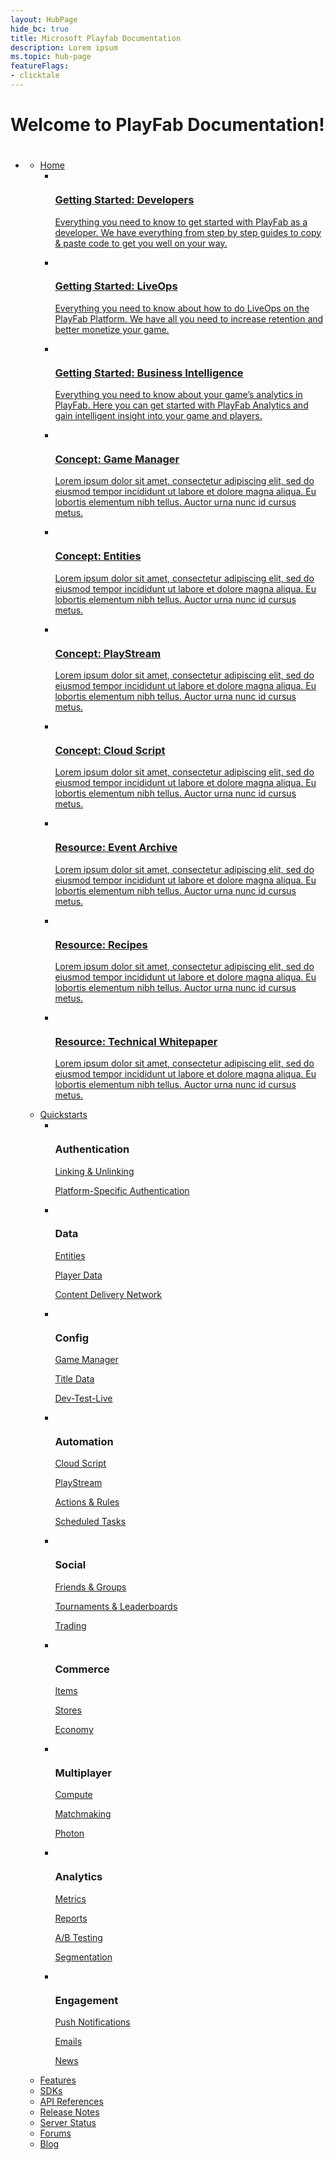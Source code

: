 ```yaml
---
layout: HubPage
hide_bc: true
title: Microsoft Playfab Documentation
description: Lorem ipsum
ms.topic: hub-page
featureFlags:
- clicktale
---
```


<div id="main" class="v2">
    <div class="container">
        <h1>Welcome to PlayFab Documentation!</h1>
        <h1> </h1>
        <ul class="pivots">
            <li>
                <a href="#main"></a>
                <ul id="main">
                    <li>
                        <a href="#start">Home</a>
                        <ul id="start" class="cardsK">
                            <li>
                                <a href="/gaming/playfab/personas/developer">
                                    <div class="cardSize">
                                        <div class="cardPadding">
                                            <div class="card">
                                                <div class="cardImageOuter">
                                                    <div class="cardImage">
                                                        <img src="/gaming/playfab/media/persona_developer.svg" alt="" />
                                                    </div>
                                                </div>
                                                <div class="cardText">
                                                    <h3>Getting Started: Developers</h3>
                                                    <p>Everything you need to know to get started with PlayFab as a developer.  We have everything from step by step guides to copy &amp; paste code to get you well on your way.</p>
                                                </div>
                                            </div>
                                        </div>
                                    </div>
                                </a>
                            </li>
                            <li>
                                <a href="/gaming/playfab/personas/liveops">
                                    <div class="cardSize">
                                        <div class="cardPadding">
                                            <div class="card">
                                                <div class="cardImageOuter">
                                                    <div class="cardImage">
                                                        <img src="/gaming/playfab/media/persona_liveops.svg" alt="" />
                                                    </div>
                                                </div>
                                                <div class="cardText">
                                                    <h3>Getting Started: LiveOps</h3>
                                                    <p>Everything you need to know about how to do LiveOps on the PlayFab Platform.  We have all you need to increase retention and better monetize your game.</p>
                                                </div>
                                            </div>
                                        </div>
                                    </div>
                                </a>
                            </li>
                            <li>
                                <a href="/gaming/playfab/personas/bi">
                                    <div class="cardSize">
                                        <div class="cardPadding">
                                            <div class="card">
                                                <div class="cardImageOuter">
                                                    <div class="cardImage">
                                                        <img src="/gaming/playfab/media/persona_business_intelligence.svg" alt="" />
                                                    </div>
                                                </div>
                                                <div class="cardText">
                                                    <h3>Getting Started: Business Intelligence</h3>
                                                    <p>Everything you need to know about your game’s analytics in PlayFab.  Here you can get started with PlayFab Analytics and gain intelligent insight into your game and players.</p>
                                                </div>
                                            </div>
                                        </div>
                                    </div>
                                </a>
                            </li>
                            <li>
                                <a href="/gaming/playfab/features/config/gamemanager">
                                    <div class="cardSize">
                                        <div class="cardPadding">
                                            <div class="card">
                                                <div class="cardImageOuter">
                                                    <div class="cardImage bgdAccent1">
                                                        <img src="/gaming/playfab/media/core_concept_game_manager.svg" alt="" />
                                                    </div>
                                                </div>
                                                <div class="cardText">
                                                    <h3>Concept: Game Manager</h3>
                                                    <p>Lorem ipsum dolor sit amet, consectetur adipiscing elit, sed do eiusmod tempor incididunt ut labore et dolore magna aliqua. Eu lobortis elementum nibh tellus. Auctor urna nunc id cursus metus.</p>
                                                </div>
                                            </div>
                                        </div>
                                    </div>
                                </a>
                            </li>
                            <li>
                                <a href="/gaming/playfab/features/data/entities">
                                    <div class="cardSize">
                                        <div class="cardPadding">
                                            <div class="card">
                                                <div class="cardImageOuter">
                                                    <div class="cardImage bgdAccent1">
                                                        <img src="/gaming/playfab/media/core_concept_entities.svg" alt="" />
                                                    </div>
                                                </div>
                                                <div class="cardText">
                                                    <h3>Concept: Entities</h3>
                                                    <p>Lorem ipsum dolor sit amet, consectetur adipiscing elit, sed do eiusmod tempor incididunt ut labore et dolore magna aliqua. Eu lobortis elementum nibh tellus. Auctor urna nunc id cursus metus.</p>
                                                </div>
                                            </div>
                                        </div>
                                    </div>
                                </a>
                            </li>
                            <li>
                                <a href="/gaming/playfab/features/automation/playstream-events">
                                    <div class="cardSize">
                                        <div class="cardPadding">
                                            <div class="card">
                                                <div class="cardImageOuter">
                                                    <div class="cardImage bgdAccent1">
                                                        <img src="/gaming/playfab/media/core_concept_playstream.svg" alt="" />
                                                    </div>
                                                </div>
                                                <div class="cardText">
                                                    <h3>Concept: PlayStream</h3>
                                                    <p>Lorem ipsum dolor sit amet, consectetur adipiscing elit, sed do eiusmod tempor incididunt ut labore et dolore magna aliqua. Eu lobortis elementum nibh tellus. Auctor urna nunc id cursus metus.</p>
                                                </div>
                                            </div>
                                        </div>
                                    </div>
                                </a>
                            </li>
                            <li>
                                <a href="/gaming/playfab/features/automation/cloudscript">
                                    <div class="cardSize">
                                        <div class="cardPadding">
                                            <div class="card">
                                                <div class="cardImageOuter">
                                                    <div class="cardImage bgdAccent1">
                                                        <img src="/gaming/playfab/media/core_concept_cloudscript.svg" alt="" />
                                                    </div>
                                                </div>
                                                <div class="cardText">
                                                    <h3>Concept: Cloud Script</h3>
                                                    <p>Lorem ipsum dolor sit amet, consectetur adipiscing elit, sed do eiusmod tempor incididunt ut labore et dolore magna aliqua. Eu lobortis elementum nibh tellus. Auctor urna nunc id cursus metus.</p>
                                                </div>
                                            </div>
                                        </div>
                                    </div>
                                </a>
                            </li>
                            <li>
                                <a href="/gaming/playfab/resources/event-archive">
                                <div class="cardSize">
                                    <div class="cardPadding">
                                        <div class="card">
                                            <div class="cardImageOuter">
                                                <div class="cardImage">
                                                    <img src="/gaming/playfab/media/resource_event_archive.svg" alt="">
                                                </div>
                                            </div>
                                            <div class="cardText">
                                                <h3>Resource: Event Archive</h3>
                                                <p>Lorem ipsum dolor sit amet, consectetur adipiscing elit, sed do eiusmod tempor incididunt ut labore et dolore magna aliqua. Eu lobortis elementum nibh tellus. Auctor urna nunc id cursus metus.</p>
                                            </div>
                                        </div>
                                    </div>
                                </div>
                                </a>
                            </li>
                            <li>
                                <a href="/gaming/playfab/resources/recipes">
                                <div class="cardSize">
                                    <div class="cardPadding">
                                        <div class="card">
                                            <div class="cardImageOuter">
                                                <div class="cardImage">
                                                    <img src="/gaming/playfab/media/resource_recipes.svg" alt="">
                                                </div>
                                            </div>
                                            <div class="cardText">
                                                <h3>Resource: Recipes</h3>
                                                <p>Lorem ipsum dolor sit amet, consectetur adipiscing elit, sed do eiusmod tempor incididunt ut labore et dolore magna aliqua. Eu lobortis elementum nibh tellus. Auctor urna nunc id cursus metus.</p>
                                            </div>
                                        </div>
                                    </div>
                                </div>
                                </a>
                            </li>
                            <li>
                                <a href="http://s3-us-west-2.amazonaws.com/api-playfab-com-craft-files/FileAssets/playfabtechnicalwhitepaper_2016.06.18.pdf" target="_blank">
                                <div class="cardSize">
                                    <div class="cardPadding">
                                        <div class="card">
                                            <div class="cardImageOuter">
                                                <div class="cardImage">
                                                    <img src="/gaming/playfab/media/resource_technical_whitepaper.svg" alt="">
                                                </div>
                                            </div>
                                            <div class="cardText">
                                                <h3>Resource: Technical Whitepaper</h3>
                                                <p>Lorem ipsum dolor sit amet, consectetur adipiscing elit, sed do eiusmod tempor incididunt ut labore et dolore magna aliqua. Eu lobortis elementum nibh tellus. Auctor urna nunc id cursus metus.</p>
                                            </div>
                                        </div>
                                    </div>
                                </div>
                                </a>
                            </li>
                        </ul>
                    </li>
                    <li>
                        <a href="#quickstarts">Quickstarts</a>
                        <ul id="quickstarts" class="cardsF">
                            <li>
                                <div class="cardSize">
                                    <div class="cardPadding">
                                        <div class="card">
                                            <div class="cardImageOuter">
                                                <div class="cardImage">
                                                    <img src="/gaming/playfab/media/quickstart_authentication.svg" alt="" />
                                                </div>
                                            </div>
                                            <div class="cardText">
                                                <h3>Authentication</h3>
                                                <p><a href="/gaming/playfab/features/authentication/linking-unlinking/quickstart">Linking &amp; Unlinking</a></p>
                                                <p><a href="/gaming/playfab/features/authentication/platform-specific-authentication/quickstart">Platform-Specific Authentication</a></p>
                                            </div>
                                        </div>
                                    </div>
                                </div>
                            </li>
                            <li>
                                <div class="cardSize">
                                    <div class="cardPadding">
                                        <div class="card">
                                            <div class="cardImageOuter">
                                                <div class="cardImage">
                                                    <img src="/gaming/playfab/media/quickstart_data.svg" alt="" />
                                                </div>
                                            </div>
                                            <div class="cardText">
                                                <h3>Data</h3>
                                                <p><a href="/gaming/playfab/features/data/entities/quickstart">Entities</a></p>
                                                <p><a href="/gaming/playfab/features/data/playerdata/quickstart">Player Data</a></p>
                                                <p><a href="/gaming/playfab/features/data/content-delivery-network/quickstart">Content Delivery Network</a></p>
                                            </div>
                                        </div>
                                    </div>
                                </div>
                            </li>
                            <li>
                                <div class="cardSize">
                                    <div class="cardPadding">
                                        <div class="card">
                                            <div class="cardImageOuter">
                                                <div class="cardImage">
                                                    <img src="/gaming/playfab/media/quickstart_config.svg" alt="" />
                                                </div>
                                            </div>
                                            <div class="cardText">
                                                <h3>Config</h3>
                                                <p><a href="/gaming/playfab/features/config/gamemanager/quickstart">Game Manager</a></p>
                                                <p><a href="/gaming/playfab/features/config/titledata/quickstart">Title Data</a></p>
                                                <p><a href="/gaming/playfab/features/config/dev-test-live/quickstart">Dev-Test-Live</a></p>
                                            </div>
                                        </div>
                                    </div>
                                </div>
                            </li>
                            <li>
                                <div class="cardSize">
                                    <div class="cardPadding">
                                        <div class="card">
                                            <div class="cardImageOuter">
                                                <div class="cardImage">
                                                    <img src="/gaming/playfab/media/quickstart_automation.svg" alt="" />
                                                </div>
                                            </div>
                                            <div class="cardText">
                                                <h3>Automation</h3>
                                                <p><a href="/gaming/playfab/features/automation/cloudscript/quickstart">Cloud Script</a></p>
                                                <p><a href="/gaming/playfab/features/automation/playstream-events/quickstart">PlayStream</a></p>
                                                <p><a href="/gaming/playfab/features/automation/actions-rules/quickstart">Actions &amp; Rules</a></p>
                                                <p><a href="/gaming/playfab/features/automation/scheduled-tasks/quickstart">Scheduled Tasks</a></p>
                                            </div>
                                        </div>
                                    </div>
                                </div>
                            </li>
                            <li>
                                <div class="cardSize">
                                    <div class="cardPadding">
                                        <div class="card">
                                            <div class="cardImageOuter">
                                                <div class="cardImage">
                                                    <img src="/gaming/playfab/media/quickstart_social.svg" alt="" />
                                                </div>
                                            </div>
                                            <div class="cardText">
                                                <h3>Social</h3>
                                                <p><a href="/gaming/playfab/features/social/friends-groups/quickstart">Friends &amp; Groups</a></p>
                                                <p><a href="/gaming/playfab/features/social/tournaments-leaderboards/quickstart">Tournaments &amp; Leaderboards</a></p>
                                                <p><a href="/gaming/playfab/features/social/trading/quickstart">Trading</a></p>
                                            </div>
                                        </div>
                                    </div>
                                </div>
                            </li>
                            <li>
                                <div class="cardSize">
                                    <div class="cardPadding">
                                        <div class="card">
                                            <div class="cardImageOuter">
                                                <div class="cardImage">
                                                    <img src="/gaming/playfab/media/quickstart_commerce.svg" alt="" />
                                                </div>
                                            </div>
                                            <div class="cardText">
                                                <h3>Commerce</h3>
                                                <p><a href="/gaming/playfab/features/commerce/items/quickstart">Items</a></p>
                                                <p><a href="/gaming/playfab/features/commerce/stores/quickstart">Stores</a></p>
                                                <p><a href="/gaming/playfab/features/commerce/economy/quickstart">Economy</a></p>
                                            </div>
                                        </div>
                                    </div>
                                </div>
                            </li>
                            <li>
                                <div class="cardSize">
                                    <div class="cardPadding">
                                        <div class="card">
                                            <div class="cardImageOuter">
                                                <div class="cardImage">
                                                    <img src="/gaming/playfab/media/quickstart_multiplayer.svg" alt="" />
                                                </div>
                                            </div>
                                            <div class="cardText">
                                                <h3>Multiplayer</h3>
                                                <p><a href="/gaming/playfab/features/multiplayer/compute/quickstart">Compute</a></p>
                                                <p><a href="/gaming/playfab/features/multiplayer/matchmaking/quickstart">Matchmaking</a></p>
                                                <p><a href="/gaming/playfab/features/multiplayer/photon/quickstart">Photon</a></p>
                                            </div>
                                        </div>
                                    </div>
                                </div>
                            </li>
                            <li>
                                <div class="cardSize">
                                    <div class="cardPadding">
                                        <div class="card">
                                            <div class="cardImageOuter">
                                                <div class="cardImage">
                                                    <img src="/gaming/playfab/media/quickstart_analytics.svg" alt="" />
                                                </div>
                                            </div>
                                            <div class="cardText">
                                                <h3>Analytics</h3>
                                                <p><a href="/gaming/playfab/features/analytics/metrics/quickstart">Metrics</a></p>
                                                <p><a href="/gaming/playfab/features/analytics/reports/quickstart">Reports</a></p>
                                                <p><a href="/gaming/playfab/features/analytics/ab-testing/quickstart">A/B Testing</a></p>
                                                <p><a href="/gaming/playfab/features/analytics/segmentation/quickstart">Segmentation</a></p>
                                            </div>
                                        </div>
                                    </div>
                                </div>
                            </li>
                            <li>
                                <div class="cardSize">
                                    <div class="cardPadding">
                                        <div class="card">
                                            <div class="cardImageOuter">
                                                <div class="cardImage">
                                                    <img src="/gaming/playfab/media/quickstart_engagement.svg" alt="" />
                                                </div>
                                            </div>
                                            <div class="cardText">
                                                <h3>Engagement</h3>
                                                <p><a href="/gaming/playfab/features/engagement/push-notifications/quickstart">Push Notifications</a></p>
                                                <p><a href="/gaming/playfab/features/engagement/emails/quickstart">Emails</a></p>
                                                <p><a href="/gaming/playfab/features/engagement/news/quickstart">News</a></p>
                                            </div>
                                        </div>
                                    </div>
                                </div>
                            </li>
                        </ul>
                    </li>
                    <li>
                        <a href="/gaming/playfab/features">Features</a>
                    </li>
                    <li>
                        <a href="/gaming/playfab/sdks">SDKs</a>
                    </li>
                    <li>
                        <a href="/gaming/playfab/api-references">API References</a>
                    </li>
                    <li>
                        <a href="/gaming/playfab/release-notes">Release Notes</a>
                    </li>
                    <li>
                        <a href="https://status.playfab.com/" target="_blank">Server Status</a>
                    </li>
                    <li>
                        <a href="https://community.playfab.com/index.html" target="_blank">Forums</a>
                    </li>
                    <li>
                        <a href="https://blog.playfab.com/blog" target="_blank">Blog</a>
                    </li>
                </ul>
            </li>
        </ul>
    </div>
</div>
